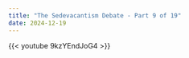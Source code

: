 ```yaml
---
title: "The Sedevacantism Debate - Part 9 of 19"
date: 2024-12-19
---
```


{{< youtube 9kzYEndJoG4 >}}
